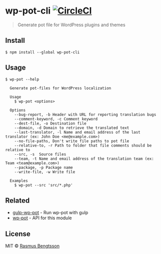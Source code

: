 # wp-pot-cli [![CircleCI](https://circleci.com/gh/rasmusbe/wp-pot-cli/tree/master.svg?style=svg)](https://circleci.com/gh/rasmusbe/wp-pot-cli/tree/master)

> Generate pot file for WordPress plugins and themes

## Install

```
$ npm install --global wp-pot-cli
```

## Usage

```
$ wp-pot --help

  Generate pot-files for WordPress localization

  Usage
    $ wp-pot <options>

  Options
    --bug-report, -b Header with URL for reporting translation bugs
    --comment-keyword, -c Comment keyword
    --dest-file, -o Destination file
    --domain, -d Domain to retrieve the translated text
    --last-translator, -l Name and email address of the last translator (ex: John Doe <me@example.com>)
    --no-file-paths, Don't write file paths to pot file
    --relative-to, -r Path to folder that file comments should be relative to
    --src, -s  Source files
    --team, -t Name and email address of the translation team (ex: Team <team@example.com>)
    --package, -p Package name
    --write-file, -w Write file

  Examples
    $ wp-pot --src 'src/*.php'
```

## Related

- [gulp-wp-pot](https://github.com/rasmusbe/gulp-wp-pot) - Run wp-pot with gulp
- [wp-pot](https://github.com/rasmusbe/wp-pot) - API for this module

## License

MIT © [Rasmus Bengtsson](https://github.com/rasmusbe)
